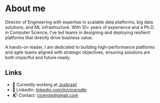 # About me

Director of Engineering with expertise in scalable data platforms, big data solutions, and ML infrastructure. With 10+ years of experience and a Ph.D. in Computer Science, I’ve led teams in designing and deploying resilient platforms that directly drive business value.

A hands-on leader, I am dedicated to building high-performance platforms and agile teams aligned with strategic objectives, ensuring solutions are both impactful and future-ready.

## Links

- 👷 Currently working at [Jusbrasil](https://www.jusbrasil.com.br/)
- 🔗 LinkedIn: [linkedin.com/in/cicerodlp](https://www.linkedin.com/in/cicerodlp/)
- 📬 Contact: [cicerolp@gmail.com](mailto:cicerolp@gmail.com)


